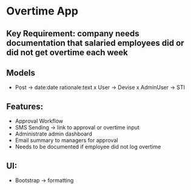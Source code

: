 # Overtime App

## Key Requirement: company needs documentation that salaried employees did or did not get overtime each week

## Models
- Post -> date:date  rationale:text
x User -> Devise
x AdminUser -> STI

## Features:
- Approval Workflow
- SMS Sending -> link to approval or overtime input
- Administrate admin dashboard
- Email summary to managers for approval
- Needs to be documented if employee did not log overtime

## UI:
- Bootstrap -> formatting
